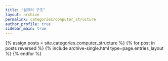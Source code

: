 ```yaml
---
title: "컴퓨터 구조"
layout: archive
permalink: categories/computer_structure
author_profile: true
sidebar_main: true
---
```



{% assign posts = site.categories.computer_structure %}
{% for post in posts reversed %} {% include archive-single.html type=page.entries_layout %} {% endfor %}